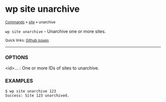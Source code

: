 # wp site unarchive

<small>[Commands](/commands/) &raquo; [site](/commands/site/) &raquo; unarchive</small>

`wp site unarchive` - Unarchive one or more sites.

<small>Quick links: <a href="https://github.com/wp-cli/wp-cli/issues?q=is%3Aopen+label%3Acommand%3Asite-unarchive+sort%3Aupdated-desc">Github issues</a></small>

<hr />

### OPTIONS

&lt;id&gt;...
: One or more IDs of sites to unarchive.

### EXAMPLES

    $ wp site unarchive 123
    Success: Site 123 unarchived.



